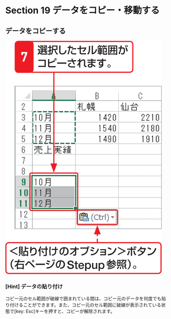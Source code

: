 # Section 19 データをコピー・移動する

## データをコピーする

![](003.png)

### [Hint] データの貼り付け

コピー元のセル範囲が破線で囲まれている間は、コピー元のデータを何度でも貼り付けることができます。また、コピー元のセル範囲に破線が表示されている状態で[key: Esc]キーを押すと、コピーが解除されます。
